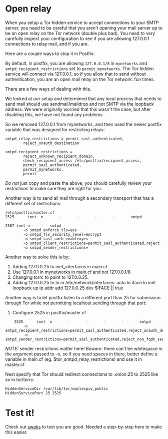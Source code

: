 # Open relay

When you setup a Tor hidden service to accept connections to your SMTP server, you need to be careful that you aren't opening your mail server up to be an open relay on the Tor network (double plus bad).  You need to very carefully inspect your configuration to see if you are allowing 127.0.0.1 connections to relay mail, and if you are.

Here are a couple ways to stop it in Postfix:

By default, in postfix, you are allowing `127.0.0.1/8` in `mynetworks` and `smtpd_recipient_restrictions` set to `permit_mynetworks`. The Tor hidden service will connect via 127.0.0.1, so if you allow that to send without authentication, you are an open mail relay on the Tor network: fun times.

There are a few ways of dealing with this. 

We looked at our setup and determined that any local process that needs to send mail should use sendmail/maildrop and not SMTP via the loopback address. We were originally worried that this wasn't the case, but after disabling this, we have not found any problems.

So we removed 127.0.0.1 from mynetworks, and then used the newer postfix variable that was designed for restricting relays:

~~~
smtpd_relay_restrictions = permit_sasl_authenticated,
        reject_unauth_destination

smtpd_recipient_restrictions =
        reject_unknown_recipient_domain,
        check_recipient_access /etc/postfix/recipient_access,
        permit_sasl_authenticated,
        permit_mynetworks,
        permit
~~~

*Do not* just copy and paste the above, you should carefully review your restrictions to make sure they are right for you.

Another way is to send all mail through a secondary transport that has a different set of restrictions:

~~~
/etc/postfix/master.cf
2525      inet  n       -       -       -       -       smtpd

2587 inet n - - - - smtpd
        -o smtpd_enforce_tls=yes
        -o smtpd_tls_security_level=encrypt
        -o smtpd_sasl_auth_enable=yes
        -o smtpd_client_restrictions=permit_sasl_authenticated,reject
        -o smtpd_sender_restrictions=
~~~

Another way to solve this is by:

1. Adding 127.0.0.25 to inet_interfaces in main.cf.
2. Use 127.0.0.1 in mynetworks in main.cf and not 127.0.0.1/8
3. Changing torrc to point to 127.0.0.25.
4. Adding 127.0.0.25 to lo in /etc/network/interfaces:
   auto lo
   iface lo inet loopback
     up ip addr add 127.0.0.25 dev $IFACE || true

Another way is to let postfix listen to a different port than 25 for submission through Tor while not permitting localhost sending through that port: 

1. Configure 2525 in postfix/master.cf

~~~
    2525      inet  n       -       -       -       -       smtpd
        -o smtpd_recipient_restrictions=permit_sasl_authenticated,reject_unauth_destination,reject_non_fqdn_recipient,reject_unknown_recipient_domain,$custom_value2,$custom_value3,permit
        -o smtpd_sender_restrictions=permit_sasl_authenticated,reject_non_fqdn_sender,reject_unknown_sender_domain,reject_unauth_pipelining,reject_sender_login_mismatch,reject_unlisted_sender,$custom_value1,permit
~~~

*NOTE:* sender restrictions matter here! *Beware*: there can't be whitespace in the argument passed to -o, so if you need spaces in there, better define a variable in main.cf (eg. $tor_smtpd_relay_restrictions) and use it in master.cf. 

Next specify that Tor should redirect connections to .onion:25 to 2525 like so in tor/torrc:

    HiddenServiceDir /var/lib/tor/mailespiv_public
    HiddenServicePort 25 2525


# Test it!

Check out [swaks](http://www.jetmore.org/john/code/swaks/) to test you are good. Needed a step-by-step here to make this easier.
